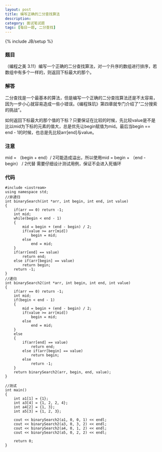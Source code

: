 ```yaml
---
layout: post
title: 编写正确的二分查找算法
description: 
category: 面试笔试题
tags: [每日一题, 二分查找]
---
```

{% include JB/setup %}

### 题目
（编程之美 3.11）编写一个正确的二分查找算法，对一个升序的数组进行排序，若数组中有多个一样的，则返回下标最大的那个。

### 解答
二分查找是一个最基本的算法，但是编写一个正确的二分查找算法还是不太容易，因为一步小心就容易造成一些小错误。《编程珠玑》第四章就专门介绍了“二分搜索的挑战”。

如何返回下标最大的那个值的下标？只要保证在比较的时候，先比较value是不是比以mid为下标的元素的值大，总是优先让begin赋值为mid。最后当begin == end - 1的时候，也总是先比较arr[end]与value。

### 注意
mid = （begin + end）/ 2可能造成溢出，所以使用mid = begin + （end - begin） / 2代替
需要仔细设计测试用例，保证不会进入死循环

### 代码
	#include <iostream>  
	using namespace std;  
	//非递归  
	int binarySearch(int *arr, int begin, int end, int value)  
	{  
    	if(arr == 0) return -1;  
    	int mid;  
    	while(begin < end - 1)  
    	{  
        	mid = begin + (end - begin) / 2;  
        	if(value >= arr[mid])  
            	begin = mid;  
        	else  
            	end = mid;  
    	}  	
    	if(arr[end] == value)  
        	return end;  
    	else if(arr[begin] == value)  
        	return begin;  
    	return -1;  
	}  
	//递归  
	int binarySearch2(int *arr, int begin, int end, int value)  
	{  
    	if(arr == 0) return -1;  
    	int mid;  
    	if(begin < end - 1)  
    	{  
        	mid = begin + (end - begin) / 2;  
        	if(value >= arr[mid])  
            	begin = mid;  
        	else  
            	end = mid;  
    	}  
    	else  
    	{  
        	if(arr[end] == value)  
        	    return end;  
        	else if(arr[begin] == value)  
        	    return begin;  
        	else  
        	    return -1;  
    	}  
    	return binarySearch2(arr, begin, end, value);  
	}  
  
	//测试  
	int main()  
	{  
    	int a1[1] = {1};  
    	int a3[4] = {1, 2, 2, 4};  
    	int a4[2] = {1, 3};  
    	int a5[3] = {1, 2, 3};  
  	
    	cout << binarySearch2(a1, 0, 0, 1) << endl;  
    	cout << binarySearch2(a3, 0, 3, 2) << endl;  
    	cout << binarySearch2(a4, 0, 1, 2) << endl;  
    	cout << binarySearch2(a5, 0, 2, 2) << endl;  
  	
    	return 0;  
	}  
